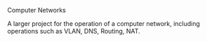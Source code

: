 Computer Networks

A larger project for the operation of a computer network, including operations such as VLAN, DNS, Routing, NAT.
